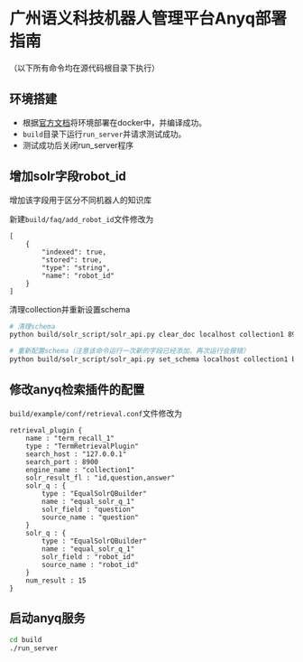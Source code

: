 # 广州语义科技机器人管理平台Anyq部署指南
（以下所有命令均在源代码根目录下执行）

## 环境搭建
- 根据[官方文档](./README.md)将环境部署在docker中，并编译成功。
- `build`目录下运行`run_server`并请求测试成功。
- 测试成功后关闭run_server程序

## 增加solr字段robot_id
增加该字段用于区分不同机器人的知识库

新建`build/faq/add_robot_id`文件修改为
```
[
    {
        "indexed": true,
        "stored": true,
        "type": "string",
        "name": "robot_id"
    }
]
```
清理collection并重新设置schema
```bash
# 清理schema
python build/solr_script/solr_api.py clear_doc localhost collection1 8900

# 重新配置schema（注意该命令运行一次新的字段已经添加，再次运行会报错）
python build/solr_script/solr_api.py set_schema localhost collection1 build/faq/add_robot_id 8900
```

## 修改anyq检索插件的配置
`build/example/conf/retrieval.conf`文件修改为
```
retrieval_plugin {
    name : "term_recall_1"
    type : "TermRetrievalPlugin"
    search_host : "127.0.0.1"
    search_port : 8900
    engine_name : "collection1"
    solr_result_fl : "id,question,answer"
    solr_q : {
        type : "EqualSolrQBuilder"
        name : "equal_solr_q_1"
        solr_field : "question"
        source_name : "question"
    }
    solr_q : {
        type : "EqualSolrQBuilder"
        name : "equal_solr_q_1"
        solr_field : "robot_id"
        source_name : "robot_id"
    }
    num_result : 15
}
```

## 启动anyq服务
```bash
cd build
./run_server
```